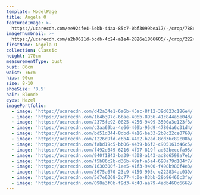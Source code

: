 ```yaml
---
template: ModelPage
title: Angela O
featuredImage: >-
  https://ucarecdn.com/ee924fe4-5ebb-44aa-85c7-0bf3099bea17/-/crop/788x336/0,0/-/preview/
imageThumbnail: >-
  https://ucarecdn.com/a2b0621d-bcdb-4c24-a1e4-2826e1866605/-/crop/222x262/301,27/-/preview/
firstName: Angela O
collection: Classic
height: 170cm
measurementType: bust
bust: 86cm
waist: 76cm
hips: 90cm
size: 8-10
shoeSize: '8.5'
hair: Blonde
eyes: Hazel
imagePortfolio:
  - image: 'https://ucarecdn.com/d42a34e1-6a6b-45ac-8f12-39d023c186e4/'
  - image: 'https://ucarecdn.com/1b4b397c-6bae-406b-8956-41c844a5e04d/'
  - image: 'https://ucarecdn.com/2375fe92-0825-4256-9499-3500a3e123f3/'
  - image: 'https://ucarecdn.com/c2aa69ba-4e66-409b-95d9-4780da6c31d4/'
  - image: 'https://ucarecdn.com/bd51d344-8dbd-4a16-be33-2b8c22ce0760/'
  - image: 'https://ucarecdn.com/1226d9fd-c6b4-4402-b2ad-8cd36c89c08b/'
  - image: 'https://ucarecdn.com/fabd19c5-bb06-4439-b6f2-c905161d46c5/'
  - image: 'https://ucarecdn.com/f492d649-6216-4f97-819f-ad62beccfa95/'
  - image: 'https://ucarecdn.com/940f1843-ba39-4308-a143-ad8d6599a7e1/'
  - image: 'https://ucarecdn.com/f5b86c2b-d36b-49af-a5a4-698a79d104f7/'
  - image: 'https://ucarecdn.com/1630300f-1ae5-41f3-9400-f498b980f4e3/'
  - image: 'https://ucarecdn.com/3675a670-23c9-4150-905c-c222834ac039/'
  - image: 'https://ucarecdn.com/5d7e6368-2c77-4c0e-83bb-29b96466c3fe/'
  - image: 'https://ucarecdn.com/098a3f0b-f9d3-4c40-aa79-4adb460c6662/'
---
```


